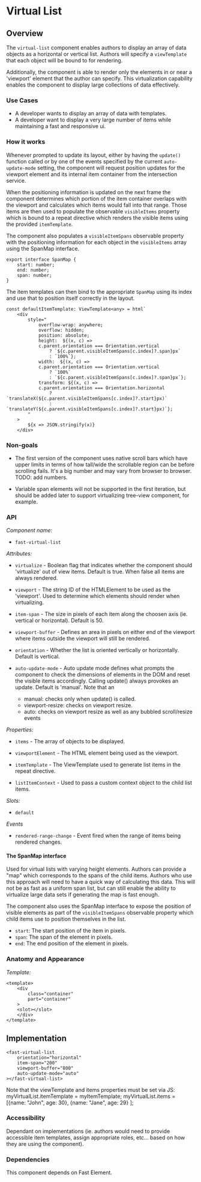 # Virtual List

## Overview

The `virtual-list` component enables authors to display an array of data objects as a horizontal or vertical list.  Authors will specify a `viewTemplate` that each object will be bound to for rendering.  

Additionally, the component is able to render only the elements in or near a 'viewport' element that the author can specify.  This virtualization capability enables the component to display large collections of data effectively.  


### Use Cases

- A developer wants to display an array of data with templates.
- A developer want to display a very large number of items while maintaining a fast and responsive ui.

### How it works

Whenever prompted to update its layout, either by having the `update()` function called or by one of the events specified by the current `auto-update-mode` setting, the component will request position updates for the viewport element and its internal item container from the intersection service.

When the positioning information is updated on the next frame the component determines which portion of the item container overlaps with the viewport and calculates which items would fall into that range.  Those items are then used to populate the observable `visibleItems` property which is bound to a repeat directive which renders the visible items using the provided `itemTemplate`.  

The component also populates a `visibleItemSpans` observable property with the positioning information for each object in the `visibleItems` array using the SpanMap interface.    

```
export interface SpanMap {
    start: number;
    end: number;
    span: number;
}
```

The item templates can then bind to the appropriate `SpanMap` using its index and use that to position itself correctly in the layout.

```
const defaultItemTemplate: ViewTemplate<any> = html`
    <div
        style="
            overflow-wrap: anywhere;
            overflow: hidden;
            position: absolute;
            height:  ${(x, c) =>
            c.parent.orientation === Orientation.vertical
                ? `${c.parent.visibleItemSpans[c.index]?.span}px`
                : `100%`};
            width:  ${(x, c) =>
            c.parent.orientation === Orientation.vertical
                ? `100%`
                : `${c.parent.visibleItemSpans[c.index]?.span}px`};
            transform: ${(x, c) =>
            c.parent.orientation === Orientation.horizontal
                ? `translateX(${c.parent.visibleItemSpans[c.index]?.start}px)`
                : `translateY(${c.parent.visibleItemSpans[c.index]?.start}px)`};
        "
    >
        ${x => JSON.stringify(x)}
    </div>
```

### Non-goals

- The first version of the component uses native scroll bars which have upper limits in terms of how tall/wide the scrollable region can be before scrolling fails.  It's a big number and may vary from browser to browser.  TODO: add numbers.

- Variable span elements will not be supported in the first iteration, but should be added later to support virtualizing tree-view component, for example.

### API

_Component name:_

- `fast-virtual-list`

_Attributes:_

- `virtualize` - Boolean flag that indicates whether the component should 'virtualize' out of view items.  Default is true.  When false all items are always rendered.

- `viewport` - The string ID of the HTMLElement to be used as the 'viewport'. Used to determine which elements should render when virtualizing.

- `item-span` - The size in pixels of each item along the choosen axis (ie. vertical or horizontal).  Default is 50.

- `viewport-buffer` - Defines an area in pixels on either end of the viewport where items outside the viewport will still be rendered.

- `orientation` - Whether the list is oriented vertically or horizontally. Default is vertical.

- `auto-update-mode` - Auto update mode defines what prompts the component to check the dimensions of elements in the DOM and reset the visible items accordingly.  Calling update() always provokes an update.  Default is 'manual'.  Note that an 

    - manual: checks only when update() is called.
    - viewport-resize: checks on viewport resize.
    - auto: checks on viewport resize as well as any bubbled scroll/resize events 


_Properties:_

-  `items` -  The array of objects to be displayed.

-  `viewportElement` -  The HTML element being used as the viewport.

-  `itemTemplate` -  The ViewTemplate used to generate list items in the repeat directive.

-  `listItemContext` -  Used to pass a custom context object to the child list items.

_Slots:_

-   `default`

_Events_

-   `rendered-range-change` - Event fired when the range of items being rendered changes.

#### The SpanMap interface

Used for virtual lists with varying height elements.  Authors can provide a "map" which corresponds to the spans of the child items.  Authors who use this approach will need to have a quick way of calculating this data. This will not be as fast as a uniform span list, but can still enable the ability to virtualize large data sets if generating the map is fast enough.  

The component also uses the SpanMap interface to expose the position of visible elements as part of the `visibleItemSpans` observable property which child items use to position themselves in the list.

- `start`: The start position of the item in pixels.  
- `span`: The span of the element in pixels.
- `end`: The end position of the element in pixels.


### Anatomy and Appearance

_Template:_

```
<template>
    <div
        class="container"
        part="container"
    >
    <slot></slot>
    </div>
</template>
```

## Implementation

```
<fast-virtual-list
    orientation="horizontal"
    item-span="200"
    viewport-buffer="800"
    auto-update-mode="auto"
></fast-virtual-list>

```

Note that the viewTemplate and items properties must be set via JS:
        myVirtualList.itemTemplate = myItemTemplate;
        myVirtualList.items = [{name: "John", age: 30}, {name: "Jane", age: 29} ];

### Accessibility

Dependant on implementations (ie. authors would need to provide accessible item templates, assign appropriate roles, etc... based on how they are using the component).  

### Dependencies

This component depends on Fast Element.
